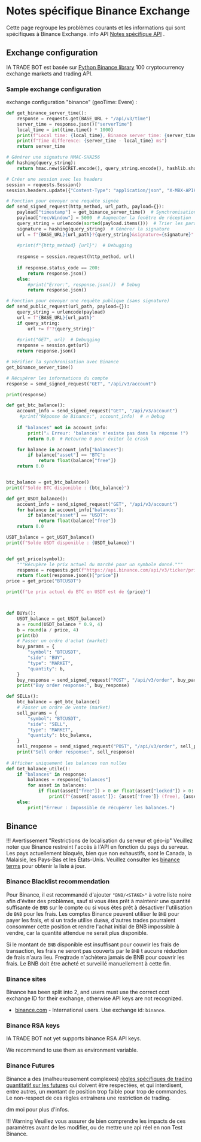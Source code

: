 # Notes spécifique Binance Exchange

Cette page regroupe les problèmes courants et les informations qui sont spécifiques à Binance Exchange.
info API [Notes spécifique API](api.md) .
## Exchange configuration

IA TRADE BOT est basée sur [Python Binance library](https://python-binance.readthedocs.io/en/latest/binance.html)  100 cryptocurrency
exchange markets and trading API.


### Sample exchange configuration

exchange configuration  "binance" (geoTime: Evere) :

```py
def get_binance_server_time():
    response = requests.get(BASE_URL + "/api/v3/time")
    server_time = response.json()["serverTime"]
    local_time = int(time.time() * 1000)
    print(f"Local time: {local_time}, Binance server time: {server_time}")
    print(f"Time difference: {server_time - local_time} ms")
    return server_time

# Générer une signature HMAC-SHA256
def hashing(query_string):
    return hmac.new(SECRET.encode(), query_string.encode(), hashlib.sha256).hexdigest()

# Créer une session avec les headers
session = requests.Session()
session.headers.update({"Content-Type": "application/json", "X-MBX-APIKEY": KEY})

# Fonction pour envoyer une requête signée
def send_signed_request(http_method, url_path, payload={}):
    payload["timestamp"] = get_binance_server_time()  # Synchronisation avec Binance
    payload["recvWindow"] = 5000  # Augmenter la fenêtre de réception
    query_string = urlencode(sorted(payload.items()))  # Trier les paramètres
    signature = hashing(query_string)  # Générer la signature
    url = f"{BASE_URL}{url_path}?{query_string}&signature={signature}"
    
    #print(f"{http_method} {url}")  # Debugging
    
    response = session.request(http_method, url)
    
    if response.status_code == 200:
        return response.json()
    else:
        #print("Error:", response.json())  # Debug
        return response.json()

# Fonction pour envoyer une requête publique (sans signature)
def send_public_request(url_path, payload={}):
    query_string = urlencode(payload)
    url = f"{BASE_URL}{url_path}"
    if query_string:
        url += f"?{query_string}"
    
    #print("GET", url)  # Debugging
    response = session.get(url)
    return response.json()

# Vérifier la synchronisation avec Binance
get_binance_server_time()

# Récupérer les informations du compte
response = send_signed_request("GET", "/api/v3/account")

print(response)

def get_btc_balance():
    account_info = send_signed_request("GET", "/api/v3/account")
     #print("Réponse de Binance:", account_info)  # 🔥 Debug
    
    if "balances" not in account_info:
        print("⚠️ Erreur: 'balances' n'existe pas dans la réponse !")
        return 0.0  # Retourne 0 pour éviter le crash

    for balance in account_info["balances"]:
        if balance["asset"] == "BTC":
            return float(balance["free"])
    return 0.0


btc_balance = get_btc_balance()
print(f"Solde BTC disponible : {btc_balance}")

def get_USDT_balance():
    account_info = send_signed_request("GET", "/api/v3/account")
    for balance in account_info["balances"]:
        if balance["asset"] == "USDT":
            return float(balance["free"])
    return 0.0

USDT_balance = get_USDT_balance()
print(f"Solde USDT disponible : {USDT_balance}")


def get_price(symbol):
    """Récupère le prix actuel du marché pour un symbole donné."""
    response = requests.get(f"https://api.binance.com/api/v3/ticker/price?symbol={symbol}")
    return float(response.json()["price"])
price = get_price("BTCUSDT")

print(f"Le prix actuel du BTC en USDT est de {price}")



def BUYs():
    USDT_balance = get_USDT_balance()
    a = round(USDT_balance * 0.9, 4)
    b = round(a / price, 4)
    print(b)
    # Passer un ordre d'achat (market)
    buy_params = {
        "symbol": "BTCUSDT",
        "side": "BUY",
        "type": "MARKET",
        "quantity": b,
    }
    buy_response = send_signed_request("POST", "/api/v3/order", buy_params)
    print("Buy order response:", buy_response)

def SELLs():
    btc_balance = get_btc_balance()
    # Passer un ordre de vente (market)
    sell_params = {
        "symbol": "BTCUSDT",
        "side": "SELL",
        "type": "MARKET",
        "quantity": btc_balance,
    }
    sell_response = send_signed_request("POST", "/api/v3/order", sell_params)
    print("Sell order response:", sell_response)
    
# Afficher uniquement les balances non nulles
def Get_balance_utile():
    if "balances" in response:
        balances = response["balances"]
        for asset in balances:
            if float(asset["free"]) > 0 or float(asset["locked"]) > 0:
                print(f"{asset['asset']}: {asset['free']} (free), {asset['locked']} (locked)")
    else:
        print("Erreur : Impossible de récupérer les balances.")
```

## Binance

!!! Avertissement "Restrictions de localisation du serveur et géo-ip"
    Veuillez noter que Binance restreint l'accès à l'API en fonction du pays du serveur. Les pays actuellement bloqués, bien que non exhaustifs, sont le Canada, la Malaisie, les Pays-Bas et les États-Unis. Veuillez consulter les [binance terms](https://www.binance.com/en/terms) pour obtenir la liste à jour.



### Binance Blacklist recommendation

Pour Binance, il est recommandé d'ajouter  `"BNB/<STAKE>"` à votre liste noire afin d'éviter des problèmes, sauf si vous êtes prêt à maintenir une quantité suffisante de `BNB` sur le compte ou si vous êtes prêt à désactiver l'utilisation de `BNB` pour les frais.
Les comptes Binance peuvent utiliser le `BNB` pour payer les frais, et si un trade utilise du`BNB`, d'autres trades pourraient consommer cette position et rendre l'achat initial de BNB impossible à vendre, car la quantité attendue ne serait plus disponible.

Si le montant de `BNB` disponible est insuffisant pour couvrir les frais de transaction, les frais ne seront pas couverts par le `BNB` t aucune réduction de frais n'aura lieu. Freqtrade n'achètera jamais de BNB pour couvrir les frais. Le BNB doit être acheté et surveillé manuellement à cette fin.

### Binance sites

Binance has been split into 2, and users must use the correct ccxt exchange ID for their exchange, otherwise API keys are not recognized.

* [binance.com](https://www.binance.com/) - International users. Use exchange id: `binance`.

### Binance RSA keys

IA TRADE BOT not yet supports binance RSA API keys.

We recommend to use them as environment variable.


### Binance Futures

Binance a des (malheureusement complexes) [règles spécifiques de trading quantitatif sur les futures](https://www.binance.com/en/support/faq/4f462ebe6ff445d4a170be7d9e897272) qui doivent être respectées, et qui interdisent, entre autres, un montant de position trop faible pour trop de commandes.
Le non-respect de ces règles entraînera une restriction de trading.

dm moi pour plus d'infos.




!!! Warning
    Veuillez vous assurer de bien comprendre les impacts de ces paramètres avant de les modifier, ou de mettre une api réel en non Test Binance.
